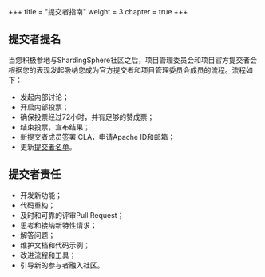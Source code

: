 +++
title = "提交者指南"
weight = 3
chapter = true
+++

## 提交者提名

当您积极参地与ShardingSphere社区之后，项目管理委员会和项目官方提交者会根据您的表现发起吸纳您成为官方提交者和项目管理委员会成员的流程。流程如下：

 - 发起内部讨论；
 - 开启内部投票；
 - 确保投票经过72小时，并有足够的赞成票；
 - 结束投票，宣布结果；
 - 新提交者成员签署ICLA，申请Apache ID和邮箱；
 - 更新[提交者名单](/cn/team/)。

## 提交者责任

 - 开发新功能；
 - 代码重构；
 - 及时和可靠的评审Pull Request；
 - 思考和接纳新特性请求；
 - 解答问题；
 - 维护文档和代码示例；
 - 改进流程和工具；
 - 引导新的参与者融入社区。
